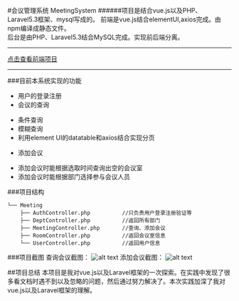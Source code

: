 #会议管理系统 MeetingSystem
######项目是结合vue.js以及PHP、Laravel5.3框架、mysql写成的。
前端是vue.js结合elementUI,axios完成。由npm编译成静态文件。  
后台是由PHP、Laravel5.3结合MySQL完成。实现前后端分离。

---
[点击查看前端项目](https://github.com/a365893296/meeting)

---

 
###目前本系统实现的功能 
* 用户的登录注册   
* 会议的查询
 + 条件查询
 + 模糊查询
 + 利用element UI的datatable和axios结合实现分页
* 添加会议
 + 添加会议时能根据选取时间查询出空的会议室
 + 添加会议时能根据部门选择参与会议人员

###项目结构

```
└── Meeting    
    ├── AuthController.php          //只负责用户登录注册验证等    
    ├── DeptController.php		    //返回所有部门  
    ├── MeetingController.php		//查询、添加会议  
    ├── RoomController.php		    //返回会议室信息  
    └── UserController.php		    //返回用户信息  

```

###项目截图
查询会议截图：
![alt text](/Users/nikejin/Desktop/meetingSystem1.jpg "查询会议截图")
添加会议截图：
![alt text](/Users/nikejin/Desktop/meetingSystem2.png "添加会议截图")

##项目总结
本项目是我对vue.js以及Laravel框架的一次探索。在实践中发现了很多看文档时遇不到以及忽略的问题，然后通过努力解决了。本次实践加深了我对vue.js以及Laravel框架的理解。


